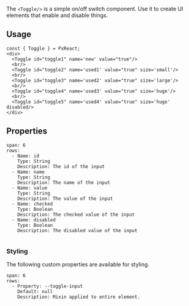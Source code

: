 The `<Toggle/>` is a simple on/off switch component. Use it to create UI elements that enable and disable things.


## Usage

```react
const { Toggle } = PxReact;
<div>
  <Toggle id="toggle1" name='new' value="true"/>
  <br/>
  <Toggle id="toggle2" name='used1' value="true" size='small'/>				
  <br/>
  <Toggle id="toggle3" name='used2' value="true" size='large'/>
  <br/>
  <Toggle id="toggle4" name='used3' value="true" size='huge'/>
  <br/>
  <Toggle id="toggle5" name='used4' value="true" size='huge' disabled/>
</div>
```


## Properties

```table
span: 6
rows:
  - Name: id
    Type: String
    Description: The id of the input
  - Name: name
    Type: String
    Description: The name of the input
  - Name: value
    Type: String
    Description: The value of the input
  - Name: checked
    Type: Boolean
    Description: The checked value of the input
  - Name: disabled
    Type: Boolean
    Description: The disabled value of the input
  
```


### Styling
The following custom properties are available for styling.

```table
span: 6
rows:
  - Property: --toggle-input
    Default: null
    Description: Mixin applied to entire element.
```
